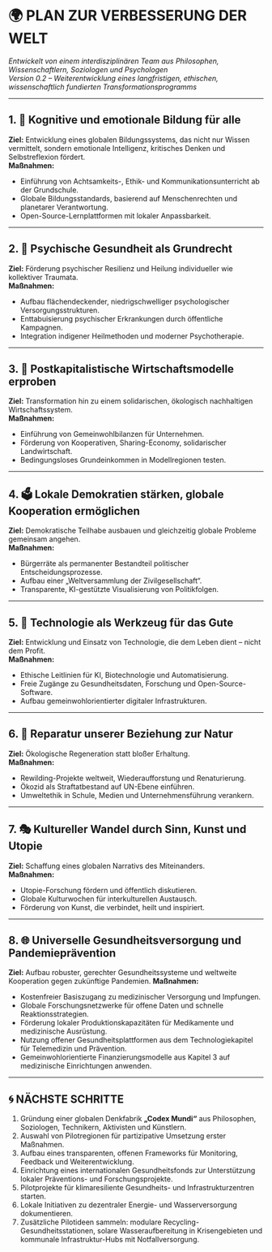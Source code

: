 # 🌍 PLAN ZUR VERBESSERUNG DER WELT  
*Entwickelt von einem interdisziplinären Team aus Philosophen, Wissenschaftlern, Soziologen und Psychologen*  
*Version 0.2 – Weiterentwicklung eines langfristigen, ethischen, wissenschaftlich fundierten Transformationsprogramms*

---

## 1. 🧠 Kognitive und emotionale Bildung für alle
**Ziel:** Entwicklung eines globalen Bildungssystems, das nicht nur Wissen vermittelt, sondern emotionale Intelligenz, kritisches Denken und Selbstreflexion fördert.  
**Maßnahmen:**
- Einführung von Achtsamkeits-, Ethik- und Kommunikationsunterricht ab der Grundschule.
- Globale Bildungsstandards, basierend auf Menschenrechten und planetarer Verantwortung.
- Open-Source-Lernplattformen mit lokaler Anpassbarkeit.

---

## 2. 💚 Psychische Gesundheit als Grundrecht
**Ziel:** Förderung psychischer Resilienz und Heilung individueller wie kollektiver Traumata.  
**Maßnahmen:**
- Aufbau flächendeckender, niedrigschwelliger psychologischer Versorgungsstrukturen.
- Enttabuisierung psychischer Erkrankungen durch öffentliche Kampagnen.
- Integration indigener Heilmethoden und moderner Psychotherapie.

---

## 3. 🔄 Postkapitalistische Wirtschaftsmodelle erproben
**Ziel:** Transformation hin zu einem solidarischen, ökologisch nachhaltigen Wirtschaftssystem.  
**Maßnahmen:**
- Einführung von Gemeinwohlbilanzen für Unternehmen.
- Förderung von Kooperativen, Sharing-Economy, solidarischer Landwirtschaft.
- Bedingungsloses Grundeinkommen in Modellregionen testen.

---

## 4. 🗳 Lokale Demokratien stärken, globale Kooperation ermöglichen
**Ziel:** Demokratische Teilhabe ausbauen und gleichzeitig globale Probleme gemeinsam angehen.  
**Maßnahmen:**
- Bürgerräte als permanenter Bestandteil politischer Entscheidungsprozesse.
- Aufbau einer „Weltversammlung der Zivilgesellschaft“.
- Transparente, KI-gestützte Visualisierung von Politikfolgen.

---

## 5. 🤖 Technologie als Werkzeug für das Gute
**Ziel:** Entwicklung und Einsatz von Technologie, die dem Leben dient – nicht dem Profit.  
**Maßnahmen:**
- Ethische Leitlinien für KI, Biotechnologie und Automatisierung.
- Freie Zugänge zu Gesundheitsdaten, Forschung und Open-Source-Software.
- Aufbau gemeinwohlorientierter digitaler Infrastrukturen.

---

## 6. 🌱 Reparatur unserer Beziehung zur Natur
**Ziel:** Ökologische Regeneration statt bloßer Erhaltung.  
**Maßnahmen:**
- Rewilding-Projekte weltweit, Wiederaufforstung und Renaturierung.
- Ökozid als Straftatbestand auf UN-Ebene einführen.
- Umweltethik in Schule, Medien und Unternehmensführung verankern.

---

## 7. 🎭 Kultureller Wandel durch Sinn, Kunst und Utopie
**Ziel:** Schaffung eines globalen Narrativs des Miteinanders.  
**Maßnahmen:**
- Utopie-Forschung fördern und öffentlich diskutieren.
- Globale Kulturwochen für interkulturellen Austausch.
- Förderung von Kunst, die verbindet, heilt und inspiriert.

---

## 8. 🌐 Universelle Gesundheitsversorgung und Pandemieprävention
**Ziel:** Aufbau robuster, gerechter Gesundheitssysteme und weltweite Kooperation gegen zukünftige Pandemien.
**Maßnahmen:**
- Kostenfreier Basiszugang zu medizinischer Versorgung und Impfungen.
- Globale Forschungsnetzwerke für offene Daten und schnelle Reaktionsstrategien.
- Förderung lokaler Produktionskapazitäten für Medikamente und medizinische Ausrüstung.
- Nutzung offener Gesundheitsplattformen aus dem Technologiekapitel für Telemedizin und Prävention.
- Gemeinwohlorientierte Finanzierungsmodelle aus Kapitel 3 auf medizinische Einrichtungen anwenden.

---

## 🌀 NÄCHSTE SCHRITTE
1. Gründung einer globalen Denkfabrik **„Codex Mundi“** aus Philosophen, Soziologen, Technikern, Aktivisten und Künstlern.
2. Auswahl von Pilotregionen für partizipative Umsetzung erster Maßnahmen.
3. Aufbau eines transparenten, offenen Frameworks für Monitoring, Feedback und Weiterentwicklung.
4. Einrichtung eines internationalen Gesundheitsfonds zur Unterstützung lokaler
   Präventions- und Forschungsprojekte.
5. Pilotprojekte für klimaresiliente Gesundheits- und Infrastrukturzentren starten.
6. Lokale Initiativen zu dezentraler Energie- und Wasserversorgung dokumentieren.
7. Zusätzliche Pilotideen sammeln: modulare Recycling-Gesundheitsstationen, solare Wasseraufbereitung in Krisengebieten und kommunale Infrastruktur-Hubs mit Notfallversorgung.
